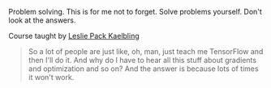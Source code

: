 Problem solving. This is for me not to forget. Solve problems yourself. Don't look at the answers.

Course taught by [Leslie Pack Kaelbling](http://people.csail.mit.edu/lpk/)

> So a lot of people are just like, oh, man, just teach me TensorFlow and then I'll do it.
> And why do I have to hear all this stuff about gradients and optimization and so on?
> And the answer is because lots of times it won't work.

